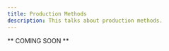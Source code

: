 ```yaml
---
title: Production Methods
description: This talks about production methods.
---
```


** COMING SOON **